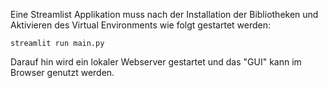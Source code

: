 Eine Streamlist Applikation muss nach der Installation der Bibliotheken und
Aktivieren des Virtual Environments wie folgt gestartet werden:

```
streamlit run main.py
```

Darauf hin wird ein lokaler Webserver gestartet und das "GUI" kann im Browser
genutzt werden.

